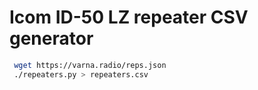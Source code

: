 # Icom ID-50 LZ repeater CSV generator

```sh
 wget https://varna.radio/reps.json
 ./repeaters.py > repeaters.csv
```